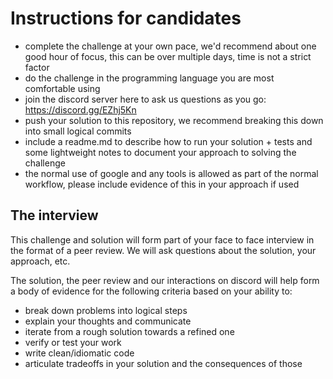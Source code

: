 Instructions for candidates
===========================

- complete the challenge at your own pace, we'd recommend about one good hour of focus, this can be over multiple days, time is not a strict factor
- do the challenge in the programming language you are most comfortable using
- join the discord server here to ask us questions as you go: https://discord.gg/EZhj5Kn
- push your solution to this repository, we recommend breaking this down into small logical commits
- include a readme.md to describe how to run your solution + tests and some lightweight notes to document your approach to solving the challenge
- the normal use of google and any tools is allowed as part of the normal workflow, please include evidence of this in your approach if used

## The interview

This challenge and solution will form part of your face to face interview in the format of a peer review. We will ask questions about the solution, your approach, etc.

The solution, the peer review and our interactions on discord will help form a body of evidence for the following criteria based on your ability to:
- break down problems into logical steps
- explain your thoughts and communicate
- iterate from a rough solution towards a refined one
- verify or test your work
- write clean/idiomatic code
- articulate tradeoffs in your solution and the consequences of those